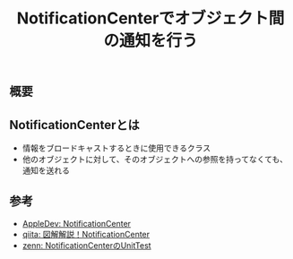 ﻿---
title: NotificationCenterでオブジェクト間の通知を行う
category: Swift
tags:
  - Swift
  - SwiftUI
updated_at: ''
id: cb1d8c49-d3fb-4f2b-a5eb-d00c9d52396d
---

<!-- more -->

## 概要

## NotificationCenterとは
- 情報をブロードキャストするときに使用できるクラス
- 他のオブジェクトに対して、そのオブジェクトへの参照を持ってなくても、通知を送れる

##

## 参考

- [AppleDev: NotificationCenter](https://developer.apple.com/documentation/foundation/notificationcenter)
- [qiita: 図解解説！NotificationCenter](https://qiita.com/st43/items/ab76494ce6e33a90371e)
- [zenn: NotificationCenterのUnitTest](https://zenn.dev/ueeek/articles/20231202notification_center)

